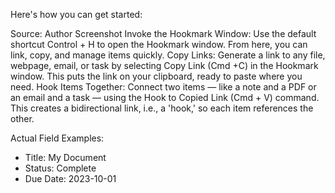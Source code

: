 Here's how you can get started:

Source: Author Screenshot
Invoke the Hookmark Window: Use the default shortcut Control + H to open the Hookmark window. From here, you can link, copy, and manage items quickly.
Copy Links: Generate a link to any file, webpage, email, or task by selecting Copy Link (Cmd +C) in the Hookmark window. This puts the link on your clipboard, ready to paste where you need.
Hook Items Together: Connect two items — like a note and a PDF or an email and a task — using the Hook to Copied Link (Cmd + V) command. This creates a bidirectional link, i.e., a 'hook,' so each item references the other.

Actual Field Examples:
- Title: My Document
- Status: Complete
- Due Date: 2023-10-01 